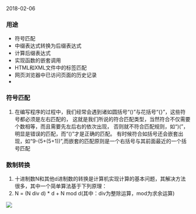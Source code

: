 2018-02-06

### 用途
- 符号匹配
- 中缀表达式转换为后缀表达式
- 计算后缀表达式
- 实现函数的嵌套调用
- HTML和XML文件中的标签匹配
- 网页浏览器中已访问页面的历史记录
- 

### 符号匹配
1. 在编写程序的过程中，我们经常会遇到诸如圆括号“()”与花括号“{}”，这些符号都必须是左右匹配的，
这就是我们所说的符合匹配类型，当然符合不仅需要个数相等，而且需要先左后右的依次出现，
否则就不符合匹配规则，如“)(”，明显是错误的匹配，而“()”才是正确的匹配。
有时候符合如括号还会嵌套出现，如“9-(5+(5+1))”,而嵌套的匹配原则是一个右括号与其前面最近的一个括号匹配


### 数制转换
1. 十进制数N和其他d进制数的转换是计算机实现计算的基本问题，其解决方法很多，其中一个简单算法基于下列原理：
2. N = (N div d) * d + N mod d(其中：div为整除运算，mod为求余运算)
<div style="align: center">
<img src="https://github.com/t734070824/tq.java/blob/master/tq.java.data.structure/src/main/java/_stack/_use/1.png?raw=true"/>
</div>


### 
